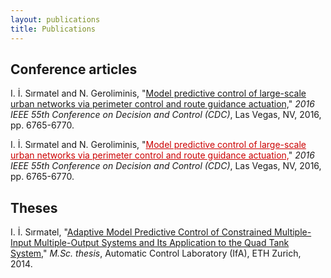 ```yaml
---
layout: publications
title: Publications
---
```


## Conference articles

I. İ. Sırmatel and N. Geroliminis, "<a href="http://ieeexplore.ieee.org/abstract/document/7799311/">Model predictive control of large-scale urban networks via perimeter control and route guidance actuation,</a>" <i>2016 IEEE 55th Conference on Decision and Control (CDC)</i>, Las Vegas, NV, 2016, pp. 6765-6770.

I. İ. Sırmatel and N. Geroliminis, "<a href="http://ieeexplore.ieee.org/abstract/document/7799311/" style="color: #CC0000">Model predictive control of large-scale urban networks via perimeter control and route guidance actuation,</a>" <i>2016 IEEE 55th Conference on Decision and Control (CDC)</i>, Las Vegas, NV, 2016, pp. 6765-6770.

## Theses

I. İ. Sırmatel, "<a href="http://e-collection.library.ethz.ch/eserv/eth:8831/eth-8831-01.pdf">Adaptive Model Predictive Control of Constrained Multiple-Input Multiple-Output Systems and Its Application to the Quad Tank System,</a>" <i>M.Sc. thesis</i>, Automatic Control Laboratory (IfA), ETH Zurich, 2014.

